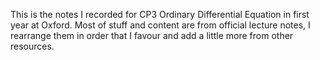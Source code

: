 This is the notes I recorded for CP3 Ordinary Differential Equation in first year at Oxford. Most of stuff and content are from official lecture notes, I rearrange them in order that I favour and add a little more from other resources.
